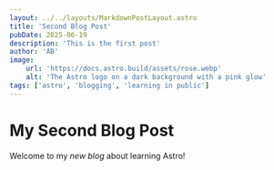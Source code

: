 ```yaml
---
layout: ../../layouts/MarkdownPostLayout.astro
title: 'Second Blog Post'
pubDate: 2025-06-19
description: 'This is the first post'
author: 'AB'
image:
    url: 'https://docs.astro.build/assets/rose.webp'
    alt: 'The Astro logo on a dark background with a pink glow'
tags: ['astro', 'blogging', 'learning in public']
---
```

# My Second Blog Post

Welcome to my _new blog_ about learning Astro!